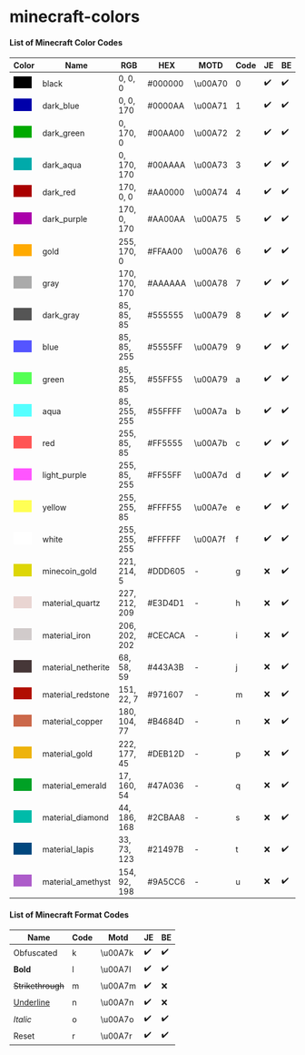 # minecraft-colors

#### List of Minecraft Color Codes

| Color                                                                                                    | Name               | RGB           | HEX     | MOTD    | Code | JE  | BE  |
|----------------------------------------------------------------------------------------------------------|--------------------|---------------|---------|---------|------|-----|-----|
| <img src="https://github.com/hteppl/minecraft-colors/blob/master/img/black.png" width="32" >             | black              | 0, 0, 0       | #000000 | \u00A70 | 0    | ✔️  | ✔️ |
| <img src="https://github.com/hteppl/minecraft-colors/blob/master/img/dark_blue.png" width="32">          | dark_blue          | 0, 0, 170     | #0000AA | \u00A71 | 1    | ✔️  | ✔️ |   
| <img src="https://github.com/hteppl/minecraft-colors/blob/master/img/dark_green.png" width="32">         | dark_green         | 0, 170, 0     | #00AA00 | \u00A72 | 2    | ✔️  | ✔️ |  
| <img src="https://github.com/hteppl/minecraft-colors/blob/master/img/dark_aqua.png" width="32">          | dark_aqua          | 0, 170, 170   | #00AAAA | \u00A73 | 3    | ✔️  | ✔️ |  
| <img src="https://github.com/hteppl/minecraft-colors/blob/master/img/dark_red.png" width="32">           | dark_red           | 170, 0, 0     | #AA0000 | \u00A74 | 4    | ✔️  | ✔️ |   
| <img src="https://github.com/hteppl/minecraft-colors/blob/master/img/dark_purple.png" width="32">        | dark_purple        | 170, 0, 170   | #AA00AA | \u00A75 | 5    | ✔️  | ✔️ |   
| <img src="https://github.com/hteppl/minecraft-colors/blob/master/img/gold.png" width="32">               | gold               | 255, 170, 0   | #FFAA00 | \u00A76 | 6    | ✔️  | ✔️ |   
| <img src="https://github.com/hteppl/minecraft-colors/blob/master/img/gray.png" width="32">               | gray               | 170, 170, 170 | #AAAAAA | \u00A78 | 7    | ✔️  | ✔️ |   
| <img src="https://github.com/hteppl/minecraft-colors/blob/master/img/dark_gray.png" width="32">          | dark_gray          | 85, 85, 85    | #555555 | \u00A79 | 8    | ✔️  | ✔️ |   
| <img src="https://github.com/hteppl/minecraft-colors/blob/master/img/blue.png" width="32">               | blue               | 85, 85, 255   | #5555FF | \u00A79 | 9    | ✔️  | ✔️ |  
| <img src="https://github.com/hteppl/minecraft-colors/blob/master/img/green.png" width="32">              | green              | 85, 255, 85   | #55FF55 | \u00A79 | a    | ✔️  | ✔️ |
| <img src="https://github.com/hteppl/minecraft-colors/blob/master/img/aqua.png" width="32">               | aqua               | 85, 255, 255  | #55FFFF | \u00A7a | b    | ✔️  | ✔️ |
| <img src="https://github.com/hteppl/minecraft-colors/blob/master/img/red.png" width="32">                | red                | 255, 85, 85   | #FF5555 | \u00A7b | c    | ✔️  | ✔️ |  
| <img src="https://github.com/hteppl/minecraft-colors/blob/master/img/light_purple.png" width="32">       | light_purple       | 255, 85, 255  | #FF55FF | \u00A7d | d    | ✔️  | ✔️ |  
| <img src="https://github.com/hteppl/minecraft-colors/blob/master/img/yellow.png" width="32">             | yellow             | 255, 255, 85  | #FFFF55 | \u00A7e | e    | ✔️  | ✔️ |
| <img src="https://github.com/hteppl/minecraft-colors/blob/master/img/white.png" width="32">              | white              | 255, 255, 255 | #FFFFFF | \u00A7f | f    | ✔️  | ✔️ |  
| <img src="https://github.com/hteppl/minecraft-colors/blob/master/img/minecoin_gold.png" width="32">      | minecoin_gold      | 221, 214, 5   | #DDD605 | -       | g    | ❌  | ✔️ |
| <img src="https://github.com/hteppl/minecraft-colors/blob/master/img/material_quartz.png" width="32">    | material_quartz    | 227, 212, 209 | #E3D4D1 | -       | h    | ❌  | ✔️ |
| <img src="https://github.com/hteppl/minecraft-colors/blob/master/img/material_iron.png" width="32">      | material_iron      | 206, 202, 202 | #CECACA | -       | i    | ❌  | ✔️ |
| <img src="https://github.com/hteppl/minecraft-colors/blob/master/img/material_netherite.png" width="32"> | material_netherite | 68, 58, 59    | #443A3B | -       | j    | ❌  | ✔️ |
| <img src="https://github.com/hteppl/minecraft-colors/blob/master/img/material_redstone.png" width="32">  | material_redstone  | 151, 22, 7    | #971607 | -       | m    | ❌  | ✔️ |
| <img src="https://github.com/hteppl/minecraft-colors/blob/master/img/material_copper.png" width="32">    | material_copper    | 180, 104, 77  | #B4684D | -       | n    | ❌  | ✔️ |
| <img src="https://github.com/hteppl/minecraft-colors/blob/master/img/material_gold.png" width="32">      | material_gold      | 222, 177, 45  | #DEB12D | -       | p    | ❌  | ✔️ |
| <img src="https://github.com/hteppl/minecraft-colors/blob/master/img/material_emerald.png" width="32">   | material_emerald   | 17, 160, 54   | #47A036 | -       | q    | ❌  | ✔️ |
| <img src="https://github.com/hteppl/minecraft-colors/blob/master/img/material_diamond.png" width="32">   | material_diamond   | 44, 186, 168  | #2CBAA8 | -       | s    | ❌  | ✔️ |
| <img src="https://github.com/hteppl/minecraft-colors/blob/master/img/material_lapis.png" width="32">     | material_lapis     | 33, 73, 123   | #21497B | -       | t    | ❌  | ✔️ |
| <img src="https://github.com/hteppl/minecraft-colors/blob/master/img/material_amethyst.png" width="32">  | material_amethyst  | 154, 92, 198  | #9A5CC6 | -       | u    | ❌  | ✔️ |

#### List of Minecraft Format Codes

| Name              | Code | Motd    | JE  | BE  |
|-------------------|------|---------|-----|-----|
| Obfuscated        | k    | \u00A7k | ✔️  | ✔️ |
| **Bold**          | l    | \u00A7l | ✔️  | ✔️ |
| ~~Strikethrough~~ | m    | \u00A7m | ✔️  | ❌ |
| <u>Underline</u>  | n    | \u00A7n | ✔️  | ❌ |
| _Italic_          | o    | \u00A7o | ✔️  | ✔️ |
| Reset             | r    | \u00A7r | ✔️  | ✔️ |
